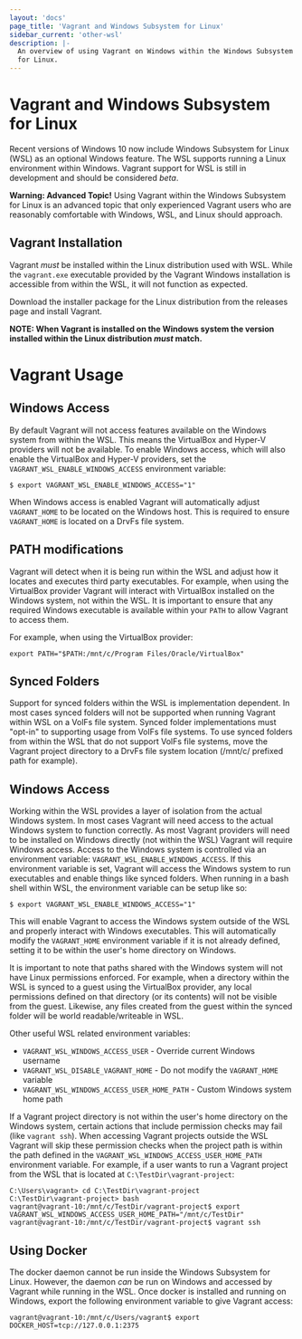 ```yaml
---
layout: 'docs'
page_title: 'Vagrant and Windows Subsystem for Linux'
sidebar_current: 'other-wsl'
description: |-
  An overview of using Vagrant on Windows within the Windows Subsystem
  for Linux.
---
```


# Vagrant and Windows Subsystem for Linux

Recent versions of Windows 10 now include Windows Subsystem for Linux (WSL) as
an optional Windows feature. The WSL supports running a Linux environment
within Windows. Vagrant support for WSL is still in development and should
be considered _beta_.

<div class="alert alert-warning">
  <strong>Warning: Advanced Topic!</strong> Using Vagrant within the Windows
  Subsystem for Linux is an advanced topic that only experienced Vagrant users
  who are reasonably comfortable with Windows, WSL, and Linux should approach.
</div>

## Vagrant Installation

Vagrant _must_ be installed within the Linux distribution used with WSL. While
the `vagrant.exe` executable provided by the Vagrant Windows installation is
accessible from within the WSL, it will not function as expected.

Download the installer package for the Linux distribution from the releases
page and install Vagrant.

**NOTE: When Vagrant is installed on the Windows system the version installed
within the Linux distribution _must_ match.**

# Vagrant Usage

## Windows Access

By default Vagrant will not access features available on the Windows system
from within the WSL. This means the VirtualBox and Hyper-V providers will
not be available. To enable Windows access, which will also enable the
VirtualBox and Hyper-V providers, set the `VAGRANT_WSL_ENABLE_WINDOWS_ACCESS`
environment variable:

```
$ export VAGRANT_WSL_ENABLE_WINDOWS_ACCESS="1"
```

When Windows access is enabled Vagrant will automatically adjust `VAGRANT_HOME`
to be located on the Windows host. This is required to ensure `VAGRANT_HOME`
is located on a DrvFs file system.

## PATH modifications

Vagrant will detect when it is being run within the WSL and adjust how it
locates and executes third party executables. For example, when using the
VirtualBox provider Vagrant will interact with VirtualBox installed on
the Windows system, not within the WSL. It is important to ensure that
any required Windows executable is available within your `PATH` to allow
Vagrant to access them.

For example, when using the VirtualBox provider:

```
export PATH="$PATH:/mnt/c/Program Files/Oracle/VirtualBox"
```

## Synced Folders

Support for synced folders within the WSL is implementation dependent. In
most cases synced folders will not be supported when running Vagrant within
WSL on a VolFs file system. Synced folder implementations must "opt-in" to
supporting usage from VolFs file systems. To use synced folders from within
the WSL that do not support VolFs file systems, move the Vagrant project
directory to a DrvFs file system location (/mnt/c/ prefixed path for example).

## Windows Access

Working within the WSL provides a layer of isolation from the actual
Windows system. In most cases Vagrant will need access to the actual
Windows system to function correctly. As most Vagrant providers will
need to be installed on Windows directly (not within the WSL) Vagrant
will require Windows access. Access to the Windows system is controlled
via an environment variable: `VAGRANT_WSL_ENABLE_WINDOWS_ACCESS`. If
this environment variable is set, Vagrant will access the Windows system
to run executables and enable things like synced folders. When running
in a bash shell within WSL, the environment variable can be setup like so:

```
$ export VAGRANT_WSL_ENABLE_WINDOWS_ACCESS="1"
```

This will enable Vagrant to access the Windows system outside of the
WSL and properly interact with Windows executables. This will automatically
modify the `VAGRANT_HOME` environment variable if it is not already defined,
setting it to be within the user's home directory on Windows.

It is important to note that paths shared with the Windows system will
not have Linux permissions enforced. For example, when a directory within
the WSL is synced to a guest using the VirtualBox provider, any local
permissions defined on that directory (or its contents) will not be
visible from the guest. Likewise, any files created from the guest within
the synced folder will be world readable/writeable in WSL.

Other useful WSL related environment variables:

- `VAGRANT_WSL_WINDOWS_ACCESS_USER` - Override current Windows username
- `VAGRANT_WSL_DISABLE_VAGRANT_HOME` - Do not modify the `VAGRANT_HOME` variable
- `VAGRANT_WSL_WINDOWS_ACCESS_USER_HOME_PATH` - Custom Windows system home path

If a Vagrant project directory is not within the user's home directory on the
Windows system, certain actions that include permission checks may fail (like
`vagrant ssh`). When accessing Vagrant projects outside the WSL Vagrant will
skip these permission checks when the project path is within the path defined
in the `VAGRANT_WSL_WINDOWS_ACCESS_USER_HOME_PATH` environment variable. For
example, if a user wants to run a Vagrant project from the WSL that is located
at `C:\TestDir\vagrant-project`:

```
C:\Users\vagrant> cd C:\TestDir\vagrant-project
C:\TestDir\vagrant-project> bash
vagrant@vagrant-10:/mnt/c/TestDir/vagrant-project$ export VAGRANT_WSL_WINDOWS_ACCESS_USER_HOME_PATH="/mnt/c/TestDir"
vagrant@vagrant-10:/mnt/c/TestDir/vagrant-project$ vagrant ssh
```

## Using Docker

The docker daemon cannot be run inside the Windows Subsystem for Linux. However,
the daemon _can_ be run on Windows and accessed by Vagrant while running in the
WSL. Once docker is installed and running on Windows, export the following
environment variable to give Vagrant access:

```
vagrant@vagrant-10:/mnt/c/Users/vagrant$ export DOCKER_HOST=tcp://127.0.0.1:2375
```

